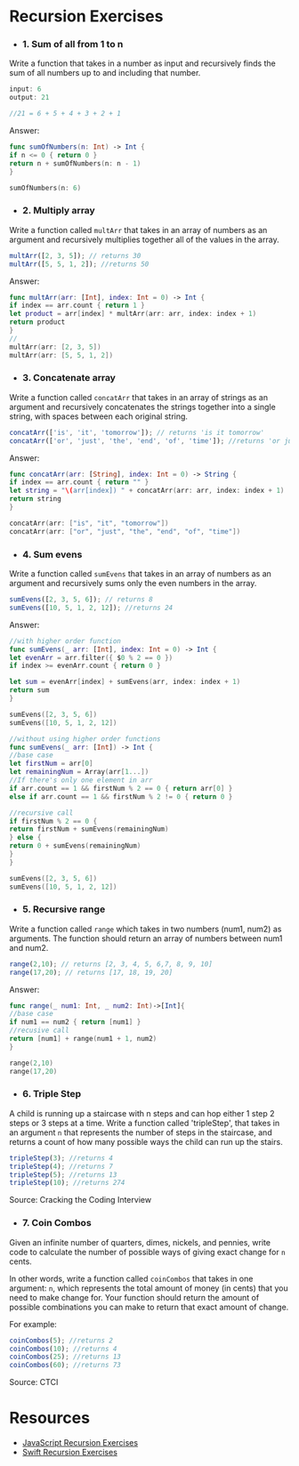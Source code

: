 # Recursion Exercises

- ### 1. Sum of all from 1 to n

Write a function that takes in a number as input and recursively finds the sum of all numbers up to and including that number.

```js
input: 6
output: 21

//21 = 6 + 5 + 4 + 3 + 2 + 1
```
Answer:
```swift
func sumOfNumbers(n: Int) -> Int {
if n <= 0 { return 0 }
return n + sumOfNumbers(n: n - 1)
}

sumOfNumbers(n: 6)
```

- ### 2. Multiply array

Write a function called `multArr` that takes in an array of numbers as an argument and recursively multiplies together all of the values in the array.

```js
multArr([2, 3, 5]); // returns 30
multArr([5, 5, 1, 2]); //returns 50
```
Answer:
```swift
func multArr(arr: [Int], index: Int = 0) -> Int {
if index == arr.count { return 1 }
let product = arr[index] * multArr(arr: arr, index: index + 1)
return product
}
//
multArr(arr: [2, 3, 5])
multArr(arr: [5, 5, 1, 2])
```

- ### 3. Concatenate array

Write a function called `concatArr` that takes in an array of strings as an argument and recursively concatenates the strings together into a single string, with spaces between each original string.

```js
concatArr(['is', 'it', 'tomorrow']); // returns 'is it tomorrow'
concatArr(['or', 'just', 'the', 'end', 'of', 'time']); //returns 'or just the end of time'
```

Answer:
```swift
func concatArr(arr: [String], index: Int = 0) -> String {
if index == arr.count { return "" }
let string = "\(arr[index]) " + concatArr(arr: arr, index: index + 1)
return string
}

concatArr(arr: ["is", "it", "tomorrow"])
concatArr(arr: ["or", "just", "the", "end", "of", "time"])
```

- ### 4. Sum evens

Write a function called `sumEvens` that takes in an array of numbers as an argument and recursively sums only the even numbers in the array.

```js
sumEvens([2, 3, 5, 6]); // returns 8
sumEvens([10, 5, 1, 2, 12]); //returns 24
```
Answer:
```swift
//with higher order function
func sumEvens(_ arr: [Int], index: Int = 0) -> Int {
let evenArr = arr.filter({ $0 % 2 == 0 })
if index >= evenArr.count { return 0 }

let sum = evenArr[index] + sumEvens(arr, index: index + 1)
return sum
}

sumEvens([2, 3, 5, 6])
sumEvens([10, 5, 1, 2, 12])

//without using higher order functions
func sumEvens(_ arr: [Int]) -> Int {
//base case
let firstNum = arr[0]
let remainingNum = Array(arr[1...])
//If there's only one element in arr
if arr.count == 1 && firstNum % 2 == 0 { return arr[0] }
else if arr.count == 1 && firstNum % 2 != 0 { return 0 }

//recursive call
if firstNum % 2 == 0 {
return firstNum + sumEvens(remainingNum)
} else {
return 0 + sumEvens(remainingNum)
}
}

sumEvens([2, 3, 5, 6])
sumEvens([10, 5, 1, 2, 12])
```

- ### 5. Recursive range

Write a function called `range` which takes in two numbers (num1, num2) as arguments. The function should return an array of numbers between num1 and num2.

```js
range(2,10); // returns [2, 3, 4, 5, 6,7, 8, 9, 10]
range(17,20); // returns [17, 18, 19, 20]
```
Answer:
```swift
func range(_ num1: Int, _ num2: Int)->[Int]{
//base case
if num1 == num2 { return [num1] }
//recusive call
return [num1] + range(num1 + 1, num2)
}

range(2,10)
range(17,20)
```

- ### 6. Triple Step

A child is running up a staircase with n steps and can hop either 1 step 2 steps or 3 steps at a time. Write a function called 'tripleStep', that takes in an argument `n` that represents the number of steps in the staircase, and returns a count of how many possible ways the child can run up the stairs.

```js
tripleStep(3); //returns 4
tripleStep(4); //returns 7
tripleStep(5); //returns 13
tripleStep(10); //returns 274
```

Source: Cracking the Coding Interview

- ### 7. Coin Combos

Given an infinite number of quarters, dimes, nickels, and pennies, write code to calculate the number of possible ways of giving exact change for `n` cents.

In other words, write a function called `coinCombos` that takes in one argument: `n`, which represents the total amount of money (in cents) that you need to make change for. Your function should return the amount of possible combinations you can make to return that exact amount of change.

For example:
```js
coinCombos(5); //returns 2
coinCombos(10); //returns 4
coinCombos(25); //returns 13
coinCombos(60); //returns 73
```

Source: CTCI

# Resources
- [JavaScript Recursion Exercises](http://www.w3resource.com/javascript-exercises/javascript-recursion-functions-exercises.php)
- [Swift Recursion Exercises](https://www.weheartswift.com/recursion/)
